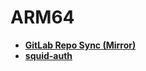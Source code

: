 <!-- generated by markdown-notes-tree -->

# ARM64

<!-- optional markdown-notes-tree directory description starts here -->

<!-- optional markdown-notes-tree directory description ends here -->

- [**GitLab Repo Sync (Mirror)**](gitlab)
- [**squid-auth**](squid-auth)
